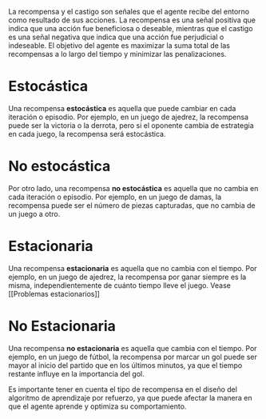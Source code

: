 La recompensa y el castigo son señales que el agente recibe del entorno como resultado de sus acciones. La recompensa es una señal positiva que indica que una acción fue beneficiosa o deseable, mientras que el castigo es una señal negativa que indica que una acción fue perjudicial o indeseable. El objetivo del agente es maximizar la suma total de las recompensas a lo largo del tiempo y minimizar las penalizaciones.

# Estocástica

Una recompensa **estocástica** es aquella que puede cambiar en cada iteración o episodio. Por ejemplo, en un juego de ajedrez, la recompensa puede ser la victoria o la derrota, pero si el oponente cambia de estrategia en cada juego, la recompensa será estocástica.

# No estocástica

Por otro lado, una recompensa **no estocástica** es aquella que no cambia en cada iteración o episodio. Por ejemplo, en un juego de damas, la recompensa puede ser el número de piezas capturadas, que no cambia de un juego a otro.

# Estacionaria

Una recompensa **estacionaria** es aquella que no cambia con el tiempo. Por ejemplo, en un juego de ajedrez, la recompensa por ganar siempre es la misma, independientemente de cuánto tiempo lleve el juego.
Vease [[Problemas estacionarios]]

# No Estacionaria

Una recompensa **no estacionaria** es aquella que cambia con el tiempo. Por ejemplo, en un juego de fútbol, la recompensa por marcar un gol puede ser mayor al inicio del partido que en los últimos minutos, ya que el tiempo restante influye en la importancia del gol.

Es importante tener en cuenta el tipo de recompensa en el diseño del algoritmo de aprendizaje por refuerzo, ya que puede afectar la manera en que el agente aprende y optimiza su comportamiento.